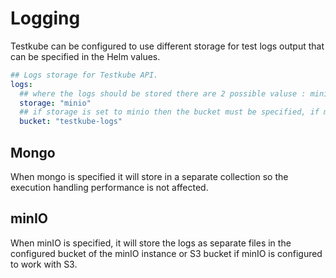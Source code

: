 # Logging

Testkube can be configured to use different storage for test logs output that can be specified in the Helm values.

```yaml
## Logs storage for Testkube API.
logs:
  ## where the logs should be stored there are 2 possible valuse : minio|mongo
  storage: "minio"
  ## if storage is set to minio then the bucket must be specified, if minio with s3 is used make sure to use a unique name
  bucket: "testkube-logs"
```

## Mongo
When mongo is specified it will store in a separate collection so the execution handling performance is not affected.

## minIO
When minIO is specified, it will store the logs as separate files in the configured bucket of the minIO instance or S3 bucket if minIO is configured to work with S3.